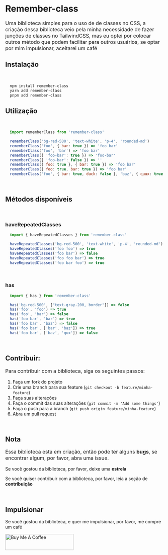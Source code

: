 # Remember-class

<p style="font-size: 16px">
  Uma biblioteca simples para o uso de de classes no CSS, a criação dessa biblioteca veio pela minha necessidade de fazer junções de classes no TailwindCSS, mas eu optei por colocar outros método que podem facilitar para outros usuários, se optar por mim impulsionar, aceitarei um café
</p>

## Instalação
<br/>  

```bash
  npm install remember-class
  yarn add remember-class
  pnpm add remember-class
```

## Utilização
<br/>

```javascript
  import rememberClass from 'remember-class'

  rememberClass('bg-red-500', 'text-white', 'p-4', 'rounded-md')
  rememberClass('foo', { bar: true }) => 'foo bar'
  rememberClass('foo', 'bar') => 'foo bar'
  rememberClass({ 'foo-bar': true }) => 'foo-bar'
  rememberClass({ 'foo-bar': false }) => ''
  rememberClass({ foo: true }, { bar: true }) => 'foo bar'
  rememberClass({ foo: true, bar: true }) => 'foo bar'
  rememberClass('foo', { bar: true, duck: false }, 'baz', { quux: true }) => 'foo bar baz quux'
```
<br/>

## Métodos disponíveis
<br/>

### haveRepeatedClasses
```javascript
  import { haveRepeatedClasses } from 'remember-class'

  haveRepeatedClasses('bg-red-500', 'text-white', 'p-4', 'rounded-md') => false
  haveRepeatedClasses('foo foo') => true
  haveRepeatedClasses('foo bar') => false
  haveRepeatedClasses('foo foo bar') => true
  haveRepeatedClasses('foo bar foo') => true
```
<br/>

### has
```javascript
  import { has } from 'remember-class'

  has('bg-red-500', ["text-gray-200, border"]) => false
  has('foo', 'foo') => true
  has('foo', 'bar') => false
  has('foo bar', 'bar') => true
  has('foo bar', 'baz') => false
  has('foo bar', ['bar', 'baz']) => true
  has('foo bar', ['baz', 'qux']) => false
```
<br/>

## Contribuir:
<p style="font-size:16px">Para contribuir com a biblioteca, siga os seguintes passos:</p>

1. Faça um fork do projeto
2. Crie uma branch para sua feature (`git checkout -b feature/minha-feature`)
3. Faça suas alterações
4. Faça o commit das suas alterações (`git commit -m 'Add some things'`)
5. Faça o push para a branch (`git push origin feature/minha-feature`)
6. Abra um pull request
<br/>

## Nota
<p style="font-size:16px">
  Essa biblioteca esta em criação, então pode ter alguns <strong>bugs</strong>, se encontrar algum, por favor, abra uma issue.

  Se você gostou da biblioteca, por favor, deixe uma <strong>estrela</strong>

  Se você quiser contribuir com a biblioteca, por favor, leia a seção de <strong>contribuição</strong>
</p>


<br/>

## Impulsionar
<p>
  Se você gostou da biblioteca, e quer me impulsionar, por favor, me compre um café
</p>
<p>
  <a href="https://www.buymeacoffee.com/higoraln" target="_blank">
    <img src="https://cdn.buymeacoffee.com/buttons/default-orange.png" alt="Buy Me A Coffee" style="height: 51px !important;width: 217px !important;" >
  </a>
</p>
